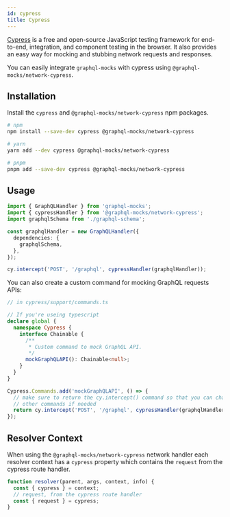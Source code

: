 ```yaml
---
id: cypress
title: Cypress
---
```


[Cypress](https://cypress.io) is a free and open-source JavaScript testing framework for end-to-end, integration, and
component testing in the browser. It also provides an easy way for mocking and stubbing network requests and responses.

You can easily integrate `graphql-mocks` with cypress using `@graphql-mocks/network-cypress`.

## Installation

Install the `cypress` and `@graphql-mocks/network-cypress` npm packages.

```bash
# npm
npm install --save-dev cypress @graphql-mocks/network-cypress

# yarn
yarn add --dev cypress @graphql-mocks/network-cypress

# pnpm
pnpm add --save-dev cypress @graphql-mocks/network-cypress
```

## Usage

```typescript
import { GraphQLHandler } from 'graphql-mocks';
import { cypressHandler } from '@graphql-mocks/network-cypress';
import graphqlSchema from './graphql-schema';

const graphqlHandler = new GraphQLHandler({
  dependencies: {
    graphqlSchema,
  },
});

cy.intercept('POST', '/graphql', cypressHandler(graphqlHandler));
```

You can also create a custom command for mocking GraphQL requests APIs:

```typescript
// in cypress/support/commands.ts

// If you're useing typescript
declare global {
  namespace Cypress {
    interface Chainable {
      /**
       * Custom command to mock GraphQL API.
       */
      mockGraphQLAPI(): Chainable<null>;
    }
  }
}

Cypress.Commands.add('mockGraphQLAPI', () => {
  // make sure to return the cy.intercept() command so that you can chain
  // other commands if needed
  return cy.intercept('POST', '/graphql', cypressHandler(graphqlHandler));
});
```

## Resolver Context

When using the `@graphql-mocks/network-cypress` network handler each resolver context has a `cypress` property which
contains the `request` from the cypress route handler.

```js
function resolver(parent, args, context, info) {
  const { cypress } = context;
  // request, from the cypress route handler
  const { request } = cypress;
}
```
